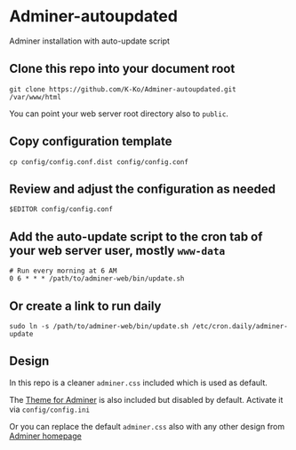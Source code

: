 # Adminer-autoupdated

Adminer installation with auto-update script

## Clone this repo into your document root

    git clone https://github.com/K-Ko/Adminer-autoupdated.git /var/www/html

You can point your web server root directory also to `public`.

## Copy configuration template

    cp config/config.conf.dist config/config.conf

## Review and adjust the configuration as needed

    $EDITOR config/config.conf

## Add the auto-update script to the cron tab of your web server user, mostly `www-data`

    # Run every morning at 6 AM
    0 6 * * * /path/to/adminer-web/bin/update.sh

## Or create a link to run daily

    sudo ln -s /path/to/adminer-web/bin/update.sh /etc/cron.daily/adminer-update

## Design

In this repo is a cleaner `adminer.css` included which is used as default.

The [Theme for Adminer](https://github.com/pematon/adminer-theme) is also included but disabled by default. Activate it via `config/config.ini`

Or you can replace the default `adminer.css` also with any other design from [Adminer homepage](https://www.adminer.org/#extras)

